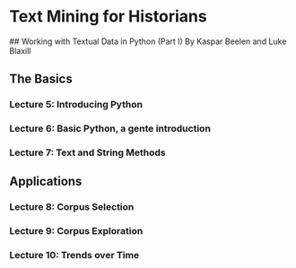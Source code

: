 # Text Mining for Historians
## Working with Textual Data in Python (Part I)
By Kaspar Beelen and Luke Blaxill

## The Basics

### Lecture 5: Introducing Python

### Lecture 6: Basic Python, a gente introduction

### Lecture 7: Text and String Methods

## Applications

### Lecture 8: Corpus Selection

### Lecture 9: Corpus Exploration

### Lecture 10: Trends over Time


